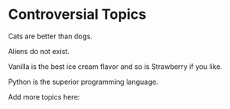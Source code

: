 # Controversial Topics

Cats are better than dogs.

Aliens do not exist.

Vanilla is the best ice cream flavor and so is Strawberry if you like.

Python is the superior programming language.

Add more topics here:
